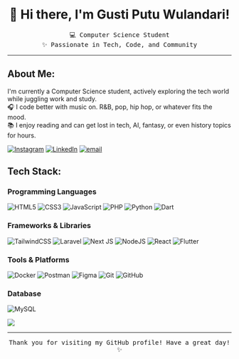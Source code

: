 <h1 align="center">👋 Hi there, I'm Gusti Putu Wulandari!</h1>

<p align="center">
  <samp>💻 Computer Science Student<br>
  <samp>✨ Passionate in Tech, Code, and Community</samp>
</p>

---

## About Me:
I'm currently a Computer Science student, actively exploring the tech world while juggling work and study.  
🎧 I code better with music on. R&B, pop, hip hop, or whatever fits the mood.  
📚 I enjoy reading and can get lost in tech, AI, fantasy, or even history topics for hours.  

[![Instagram](https://img.shields.io/badge/Instagram-%23E4405F.svg?logo=Instagram&logoColor=white)](https://instagram.com/gustiwdr) 
[![LinkedIn](https://img.shields.io/badge/LinkedIn-%230077B5.svg?logo=linkedin&logoColor=white)](https://linkedin.com/in/gustiputuwulandari) 
[![email](https://img.shields.io/badge/Email-D14836?logo=gmail&logoColor=white)](mailto:gustiputuwulandari1409@gmail.com)

## Tech Stack:
### Programming Languages
![HTML5](https://img.shields.io/badge/html5-%23E34F26.svg?style=for-the-badge&logo=html5&logoColor=white) ![CSS3](https://img.shields.io/badge/css3-%231572B6.svg?style=for-the-badge&logo=css3&logoColor=white) ![JavaScript](https://img.shields.io/badge/javascript-%23323330.svg?style=for-the-badge&logo=javascript&logoColor=%23F7DF1E) ![PHP](https://img.shields.io/badge/php-%23777BB4.svg?style=for-the-badge&logo=php&logoColor=white) ![Python](https://img.shields.io/badge/python-3670A0?style=for-the-badge&logo=python&logoColor=ffdd54) ![Dart](https://img.shields.io/badge/dart-%230175C2.svg?style=for-the-badge&logo=dart&logoColor=white)

### Frameworks & Libraries
![TailwindCSS](https://img.shields.io/badge/tailwindcss-%2338B2AC.svg?style=for-the-badge&logo=tailwind-css&logoColor=white) ![Laravel](https://img.shields.io/badge/laravel-%23FF2D20.svg?style=for-the-badge&logo=laravel&logoColor=white) ![Next JS](https://img.shields.io/badge/Next-black?style=for-the-badge&logo=next.js&logoColor=white) ![NodeJS](https://img.shields.io/badge/node.js-6DA55F?style=for-the-badge&logo=node.js&logoColor=white) ![React](https://img.shields.io/badge/react-%2320232a.svg?style=for-the-badge&logo=react&logoColor=%2361DAFB) ![Flutter](https://img.shields.io/badge/Flutter-%2302569B.svg?style=for-the-badge&logo=Flutter&logoColor=white)

### Tools & Platforms
![Docker](https://img.shields.io/badge/docker-%230db7ed.svg?style=for-the-badge&logo=docker&logoColor=white) ![Postman](https://img.shields.io/badge/Postman-FF6C37?style=for-the-badge&logo=postman&logoColor=white) ![Figma](https://img.shields.io/badge/figma-%23F24E1E.svg?style=for-the-badge&logo=figma&logoColor=white) ![Git](https://img.shields.io/badge/git-%23F05033.svg?style=for-the-badge&logo=git&logoColor=white) ![GitHub](https://img.shields.io/badge/github-%23121011.svg?style=for-the-badge&logo=github&logoColor=white) 

### Database
![MySQL](https://img.shields.io/badge/mysql-4479A1.svg?style=for-the-badge&logo=mysql&logoColor=white) 

<!-- GitHub Stats -->
![](https://github-readme-stats.vercel.app/api/top-langs/?username=gustiwdr&theme=dark&hide_border=false&include_all_commits=false&count_private=false&layout=compact)

---

<p align="center">
  <samp>Thank you for visiting my GitHub profile! Have a great day! ✨</samp>
</p>
